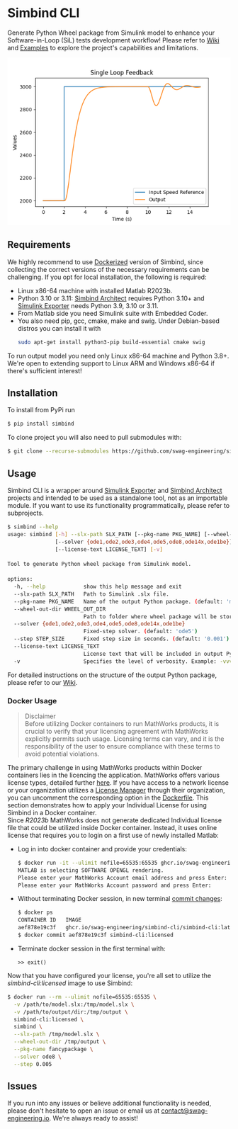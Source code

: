 # Simbind CLI

Generate Python Wheel package from Simulink model to enhance your Software-in-Loop (SiL) tests development workflow!
Please refer to [Wiki](https://github.com/swag-engineering/simbind-cli/wiki/Motivation)
and [Examples](https://github.com/swag-engineering/simbind-cli/tree/master/examples) to explore the project's
capabilities and limitations.

![Single Loop Feedback](https://raw.githubusercontent.com/swag-engineering/simbind-cli/master/examples/SingleLoopFeedback/SingleLoopFeedback.png)

## Requirements

We highly recommend to use [Dockerized](https://github.com/swag-engineering/simbind-cli#Docker-Usage) version of
Simbind,
since collecting the correct versions of the necessary requirements can be challenging. If you opt for local
installation, the following is required:

- Linux x86-64 machine with installed Matlab R2023b.
- Python 3.10 or 3.11: [Simbind Architect](https://github.com/swag-engineering/simbind-architect#Requirements) requires
  Python 3.10+ and [Simulink Exporter](https://github.com/swag-engineering/simulink-exporter#Requirements) needs Python
  3.9, 3.10 or 3.11.
- From Matlab side you need Simulink suite with Embedded Coder.
- You also need pip, gcc, cmake, make and swig. Under Debian-based distros you can install it with
  ```bash
  sudo apt-get install python3-pip build-essential cmake swig
  ```

To run output model you need only Linux x86-64 machine and Python 3.8+. We're open to extending support to Linux ARM and
Windows x86-64 if there's sufficient interest!

## Installation

To install from PyPi run

```bash
$ pip install simbind 
```

To clone project you will also need to pull submodules with:

```bash
$ git clone --recurse-submodules https://github.com/swag-engineering/simbind-cli.git
```

## Usage

Simbind CLI is a wrapper around [Simulink Exporter](https://github.com/swag-engineering/simulink-exporter)
and [Simbind Architect](https://github.com/swag-engineering/simbind-architect) projects and intended to be used as a
standalone tool, not as an importable module. If you want to use its functionality programmatically, please refer to
subprojects.

```bash
$ simbind --help
usage: simbind [-h] --slx-path SLX_PATH [--pkg-name PKG_NAME] [--wheel-out-dir WHEEL_OUT_DIR]
               [--solver {ode1,ode2,ode3,ode4,ode5,ode8,ode14x,ode1be}] [--step STEP_SIZE]
               [--license-text LICENSE_TEXT] [-v]

Tool to generate Python wheel package from Simulink model.

options:
  -h, --help            show this help message and exit
  --slx-path SLX_PATH   Path to Simulink .slx file.
  --pkg-name PKG_NAME   Name of the output Python package. (default: 'model')
  --wheel-out-dir WHEEL_OUT_DIR
                        Path to folder where wheel package will be stored. (default: '.')
  --solver {ode1,ode2,ode3,ode4,ode5,ode8,ode14x,ode1be}
                        Fixed-step solver. (default: 'ode5')
  --step STEP_SIZE      Fixed step size in seconds. (default: '0.001')
  --license-text LICENSE_TEXT
                        License text that will be included in output Python wheel package. (default: '')
  -v                    Specifies the level of verbosity. Example: -vvv
```

For detailed instructions on the structure of the output Python package, please refer to
our [Wiki](https://github.com/swag-engineering/simbind-cli/wiki/Python-Package-Structure).

### Docker Usage

> Disclaimer  
> Before utilizing Docker containers to run MathWorks products, it is crucial to verify that your licensing agreement
> with MathWorks explicitly permits such usage. Licensing terms can vary, and it is the responsibility of the user to
> ensure compliance with these terms to avoid potential violations.

The primary challenge in using MathWorks products within Docker containers lies in the licencing the application.
MathWorks offers various license types, detailed
further [here](https://www.mathworks.com/matlabcentral/answers/116637-what-are-the-differences-between-the-license-lic-license-dat-network-lic-and-license_info-xml-lic?s_tid=srchtitle).
If you have access to a network license or your organization utilizes
a [License Manager](https://www.mathworks.com/help/install/administer-network-licenses.html) through their organization,
you can uncomment the corresponding option in
the [Dockerfile](https://github.com/swag-engineering/simbind-cli/blob/master/Dockerfile#L27). This section demonstrates
how to apply your Individual License for using Simbind in a Docker container.  
Since _R2023b_ MathWorks does not generate dedicated Individual license file that could be utilized inside Docker
container. Instead, it uses online license that requires you to login on a first use of newly installed Matlab:

- Log in into docker container and provide your credentials:
  ```bash
  $ docker run -it --ulimit nofile=65535:65535 ghcr.io/swag-engineering/simbind-cli/simbind-cli:latest matlab
  MATLAB is selecting SOFTWARE OPENGL rendering.
  Please enter your MathWorks Account email address and press Enter: your@email.com
  Please enter your MathWorks Account password and press Enter:
  ```
- Without terminating Docker session, in new
  terminal [commit changes](https://www.mathworks.com/help/cloudcenter/ug/save-changes-in-containers.html):
  ```bash
  $ docker ps
  CONTAINER ID   IMAGE                                                     COMMAND    CREATED         STATUS         PORTS     NAMES
  aef878e19c3f   ghcr.io/swag-engineering/simbind-cli/simbind-cli:latest   "matlab"   2 minutes ago   Up 2 minutes             focused_satoshi
  $ docker commit aef878e19c3f simbind-cli:licensed
  ```
- Terminate docker session in the first terminal with:
  ```
  >> exit()
  ```

Now that you have configured your license, you're all set to utilize the _simbind-cli:licensed_ image to use Simbind:

```bash
$ docker run --rm --ulimit nofile=65535:65535 \
  -v /path/to/model.slx:/tmp/model.slx \
  -v /path/to/output/dir:/tmp/output \
  simbind-cli:licensed \
  simbind \
  --slx-path /tmp/model.slx \
  --wheel-out-dir /tmp/output \
  --pkg-name fancypackage \
  --solver ode8 \
  --step 0.005
```

## Issues

If you run into any issues or believe additional functionality is needed, please don't hesitate to open an issue or
email us at contact@swag-engineering.io. We're always ready to assist!